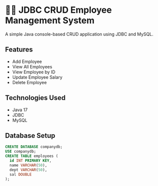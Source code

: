 # 🧑‍💼 JDBC CRUD Employee Management System

A simple Java console-based CRUD application using JDBC and MySQL.

## Features
- Add Employee
- View All Employees
- View Employee by ID
- Update Employee Salary
- Delete Employee

## Technologies Used
- Java 17
- JDBC
- MySQL

## Database Setup
```sql
CREATE DATABASE companydb;
USE companydb;
CREATE TABLE employees (
  id INT PRIMARY KEY,
  name VARCHAR(50),
  dept VARCHAR(50),
  sal DOUBLE
);

